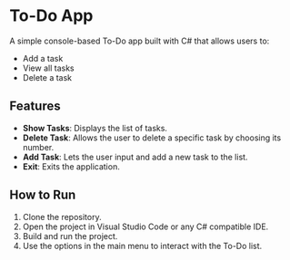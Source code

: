 # To-Do App

A simple console-based To-Do app built with C# that allows users to:

- Add a task
- View all tasks
- Delete a task

## Features

- **Show Tasks**: Displays the list of tasks.
- **Delete Task**: Allows the user to delete a specific task by choosing its number.
- **Add Task**: Lets the user input and add a new task to the list.
- **Exit**: Exits the application.

## How to Run

1. Clone the repository.
2. Open the project in Visual Studio Code or any C# compatible IDE.
3. Build and run the project.
4. Use the options in the main menu to interact with the To-Do list.

